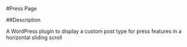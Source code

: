 #Press Page

##Description

A WordPress plugin to display a custom post type for press features in a horizontal sliding scroll